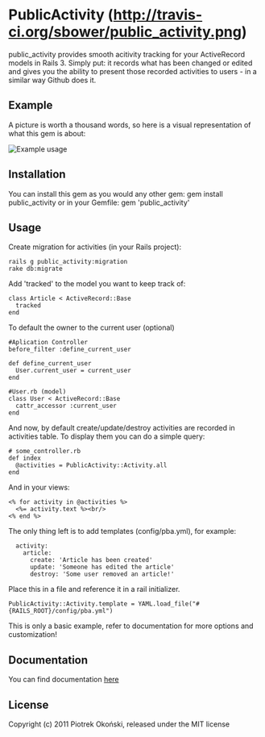 # PublicActivity (http://travis-ci.org/sbower/public_activity.png)

public_activity provides smooth acitivity tracking for your ActiveRecord models in Rails 3.
Simply put: it records what has been changed or edited and gives you the ability to present those recorded activities to users - in a similar way Github does it.

## Example

A picture is worth a thousand words, so here is a visual representation of what this gem is about:

![Example usage](http://i.imgur.com/uGPSm.png)

## Installation

You can install this gem as you would any other gem:
    gem install public_activity
or in your Gemfile:
    gem 'public_activity'

## Usage

Create migration for activities (in your Rails project):

    rails g public_activity:migration
    rake db:migrate

Add 'tracked' to the model you want to keep track of:

    class Article < ActiveRecord::Base
      tracked
    end

To default the owner to the current user (optional)
    
    #Aplication Controller
    before_filter :define_current_user
    
    def define_current_user
      User.current_user = current_user
    end
    
    #User.rb (model)
    class User < ActiveRecord::Base
      cattr_accessor :current_user
    end
    
And now, by default create/update/destroy activities are recorded in activities table. 
To display them you can do a simple query:

    # some_controller.rb
    def index
      @activities = PublicActivity::Activity.all
    end
    
And in your views:

    <% for activity in @activities %>
      <%= activity.text %><br/>
    <% end %>
    
The only thing left is to add templates (config/pba.yml), for example:

      activity:
        article:
          create: 'Article has been created'
          update: 'Someone has edited the article'
          destroy: 'Some user removed an article!'

Place this in a file and reference it in a rail initializer.

    PublicActivity::Activity.template = YAML.load_file("#{RAILS_ROOT}/config/pba.yml")

This is only a basic example, refer to documentation for more options and customization!
## Documentation

You can find documentation [here](http://rubydoc.info/gems/public_activity/)

## License
Copyright (c) 2011 Piotrek Okoński, released under the MIT license

